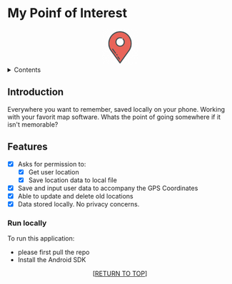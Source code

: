 <a name="readme-top"></a>

# My Poinf of Interest

<div align="center">
    <img src="location-icon.png" alt="Logo" width="80" height="80">
</div>

<details>
    <summary>Contents</summary>
     <ol>
        <li>
            <a href="#introduction">Introduction</a>
        </li>
        <li>
            <a href="#features">Features</a>
        </li>
        <li>
            <a href="#run-locally">Running Locally</a>
            </li>
    </ol>
</details>

## Introduction

Everywhere you want to remember, saved locally on your phone. Working with your favorit map software. Whats the point of going somewhere if it isn't memorable?

## Features

- [x] Asks for permission to:
	- [x] Get user location
	- [x] Save location data to local file
- [x] Save and input user data to accompany the GPS Coordinates
- [x] Able to update and delete old locations
- [x] Data stored locally. No privacy concerns. 

### Run locally

To run this application:
- please first pull the repo 
- Install the Android SDK 


<p align="center">[<a href="#readme-top">RETURN TO TOP</a>]</p>
